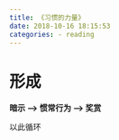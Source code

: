 ```yaml
---
title: 《习惯的力量》
date: 2018-10-16 18:15:53
categories: - reading
---
```


# 形成

**暗示 --> 惯常行为 --> 奖赏**

以此循环
